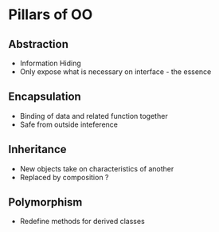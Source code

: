 # Pillars of OO

## Abstraction
- Information Hiding
- Only expose what is necessary on interface - the essence

## Encapsulation
- Binding of data and related function together
- Safe from outside inteference
  

## Inheritance
- New objects take on characteristics of another
- Replaced by composition ?

## Polymorphism
- Redefine methods for derived classes
